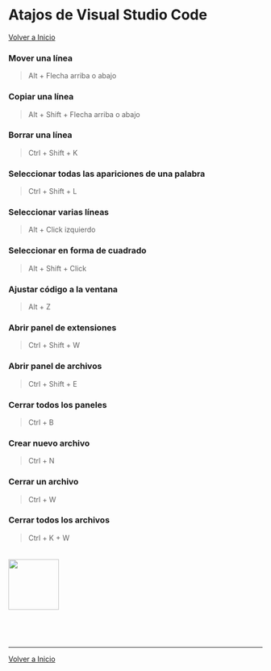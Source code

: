 # Atajos de Visual Studio Code

[Volver a Inicio](../README.md)

### Mover una línea
> Alt + Flecha arriba o abajo

### Copiar una línea
> Alt + Shift + Flecha arriba o abajo

### Borrar una línea
> Ctrl + Shift + K

### Seleccionar todas las apariciones de una palabra
> Ctrl + Shift + L

### Seleccionar varias líneas
> Alt + Click izquierdo

### Seleccionar en forma de cuadrado
> Alt + Shift + Click

### Ajustar código a la ventana
> Alt + Z

### Abrir panel de extensiones
> Ctrl + Shift + W

### Abrir panel de archivos
> Ctrl + Shift + E

### Cerrar todos los paneles
> Ctrl + B

### Crear nuevo archivo
> Ctrl + N

### Cerrar un archivo
> Ctrl + W

### Cerrar todos los archivos
> Ctrl + K + W

<img src="https://uxwing.com/wp-content/themes/uxwing/download/brands-and-social-media/visual-studio-code-icon.png" style="margin: 20px 0 60px 0; width: 100px">

---

[Volver a Inicio](../README.md)